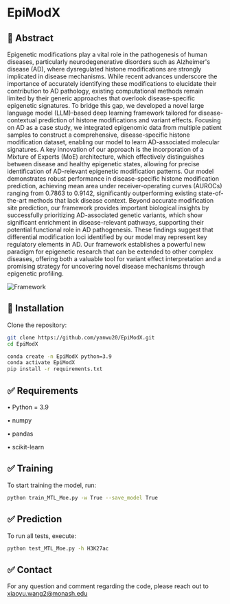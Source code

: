 # EpiModX


## 🚀 Abstract

Epigenetic modifications play a vital role in the pathogenesis of human diseases, particularly neurodegenerative disorders such as Alzheimer's disease (AD), where dysregulated histone modifications are strongly implicated in disease mechanisms. While recent advances underscore the importance of accurately identifying these modifications to elucidate their contribution to AD pathology, existing computational methods remain limited by their generic approaches that overlook disease-specific epigenetic signatures.
To bridge this gap, we developed a novel large language model (LLM)-based deep learning framework tailored for disease-contextual prediction of histone modifications and variant effects. Focusing on AD as a case study, we integrated epigenomic data from multiple patient samples to construct a comprehensive, disease-specific histone modification dataset, enabling our model to learn AD-associated molecular signatures. A key innovation of our approach is the incorporation of a Mixture of Experts (MoE) architecture, which effectively distinguishes between disease and healthy epigenetic states, allowing for precise identification of AD-relevant epigenetic modification patterns. Our model demonstrates robust performance in disease-specific histone modification prediction, achieving mean area under receiver-operating curves (AUROCs) ranging from 0.7863 to 0.9142, significantly outperforming existing state-of-the-art methods that lack disease context. Beyond accurate modification site prediction, our framework provides important biological insights by successfully prioritizing AD-associated genetic variants, which show significant enrichment in disease-relevant pathways, supporting their potential functional role in AD pathogenesis. These findings suggest that differential modification loci identified by our model may represent key regulatory elements in AD.
Our framework establishes a powerful new paradigm for epigenetic research that can be extended to other complex diseases, offering both a valuable tool for variant effect interpretation and a promising strategy for uncovering novel disease mechanisms through epigenetic profiling.


![Framework](https://github.com/user-attachments/assets/a97d4f5f-06dc-4d20-bdb9-d93c1dc19bdc)


## 🔧 Installation

Clone the repository:

```bash
git clone https://github.com/yanwu20/EpiModX.git
cd EpiModX

conda create -n EpiModX python=3.9
conda activate EpiModX
pip install -r requirements.txt

```

## ✅ Requirements

• Python = 3.9

• numpy

• pandas

• scikit-learn


## ✅ Training

To start training the model, run:

```bash
python train_MTL_Moe.py -w True --save_model True 

```

## ✅ Prediction
To run all tests, execute:

```bash
python test_MTL_Moe.py -h H3K27ac

```
## ✅ Contact

For any question and comment regarding the code, please reach out to xiaoyu.wang2@monash.edu
